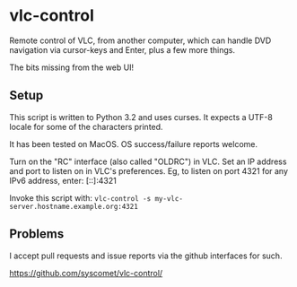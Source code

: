 vlc-control
===========

Remote control of VLC, from another computer, which can handle DVD navigation
via cursor-keys and Enter, plus a few more things.

The bits missing from the web UI!


Setup
-----

This script is written to Python 3.2 and uses curses.  It expects a UTF-8
locale for some of the characters printed.

It has been tested on MacOS.  OS success/failure reports welcome.

Turn on the "RC" interface (also called "OLDRC") in VLC.
Set an IP address and port to listen on in VLC's preferences.
Eg, to listen on port 4321 for any IPv6 address, enter: [::]:4321

Invoke this script with: `vlc-control -s my-vlc-server.hostname.example.org:4321`


Problems
--------

I accept pull requests and issue reports via the github interfaces for such.

https://github.com/syscomet/vlc-control/

